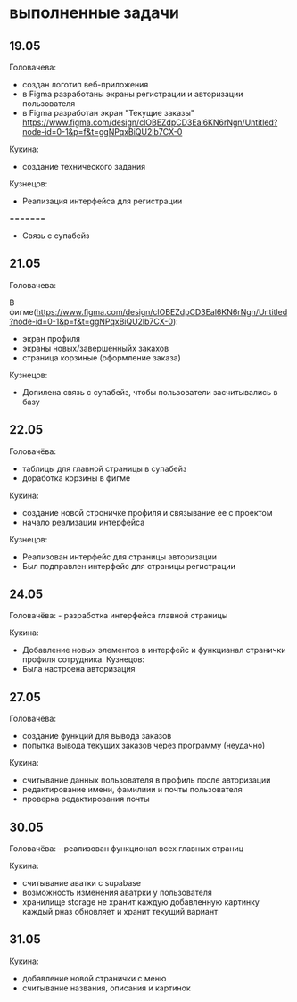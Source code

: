 <h1>выполненные задачи</h1>
<h2>19.05</h2>
Головачева:

- создан логотип веб-приложения
- в Figma разработаны экраны регистрации и авторизации пользователя
- в Figma разработан экран "Текущие заказы"
https://www.figma.com/design/clOBEZdpCD3Eal6KN6rNgn/Untitled?node-id=0-1&p=f&t=ggNPqxBiQU2lb7CX-0

Кукина:

- создание технического задания

Кузнецов:

- Реализация интерфейса для регистрации


=======
- Связь с супабейз

<h2>21.05</h2>
Головачева:

В фигме(https://www.figma.com/design/clOBEZdpCD3Eal6KN6rNgn/Untitled?node-id=0-1&p=f&t=ggNPqxBiQU2lb7CX-0):
- экран профиля
- экраны новых/завершенныйх закахов
- страница корзиные (оформление заказа)

Кузнецов:

- Допилена связь с супабейз, чтобы пользователи засчитывались в базу


<h2>22.05</h2>
Головачёва: 

- таблицы для главной страницы в супабейз
- доработка корзины в фигме

Кукина: 

- создание новой строничке профиля и связывание ее с проектом
- начало реализации интерфейса
  
Кузнецов:
- Реализован интерфейс для страницы авторизации
- Был подправлен интерфейс для страницы регистрации

<h2>24.05</h2>
Головачёва: 
- разработка интерфейса главной страницы

Кукина: 

- Добавление новых элементов в интерфейс и функцианал странички профиля сотрудника.
Кузнецов:
- Была настроена авторизация


<h2>27.05</h2>
Головачёва: 

- создание функций для вывода заказов
- попытка вывода текущих заказов через программу (неудачно)







Кукина: 
- считывание данных пользователя в профиль после авторизации
- редактирование имени, фамилиии и почты пользователя
- проверка редактирования почты








<h2>30.05</h2>
Головачёва: 
- реализован функционал всех главных страниц

Кукина: 
- считывание аватки с supabase
- возможность изменения аватрки у пользователя
- хранилище storage не хранит каждую добавленную картинку каждый рназ обновляет и хранит текущий вариант


<h2>31.05</h2>


Кукина: 
- добавление новой странички с меню
- считывание названия, описания и картинок

